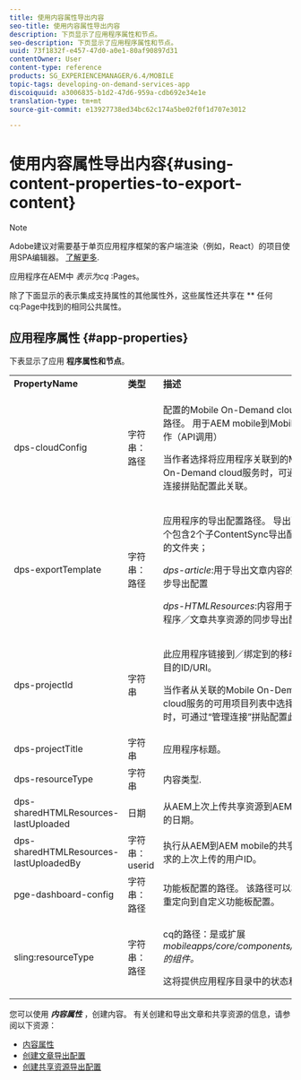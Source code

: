 ```yaml
---
title: 使用内容属性导出内容
seo-title: 使用内容属性导出内容
description: 下页显示了应用程序属性和节点。
seo-description: 下页显示了应用程序属性和节点。
uuid: 73f1832f-e457-47d0-a0e1-80af90897d31
contentOwner: User
content-type: reference
products: SG_EXPERIENCEMANAGER/6.4/MOBILE
topic-tags: developing-on-demand-services-app
discoiquuid: a3006835-b1d2-47d6-959a-cdb692e34e1e
translation-type: tm+mt
source-git-commit: e13927738ed34bc62c174a5be02f0f1d707e3012

---
```



# 使用内容属性导出内容{#using-content-properties-to-export-content}

>[!NOTE]
>
>Adobe建议对需要基于单页应用程序框架的客户端渲染（例如，React）的项目使用SPA编辑器。 [了解更多](/help/sites-developing/spa-overview.md).

应用程序在AEM中 *表示为cq* :Pages。

除了下面显示的表示集成支持属性的其他属性外，这些属性还共享在 ** 任何cq:Page中找到的相同公共属性。

## 应用程序属性 {#app-properties}

下表显示了应用 **程序属性和节点**。

<table>
 <tbody>
  <tr>
   <td><strong>PropertyName</strong></td>
   <td><strong>类型</strong></td>
   <td><strong>描述</strong></td>
  </tr>
  <tr>
   <td>dps-cloudConfig</td>
   <td>字符串：路径</td>
   <td><p>配置的Mobile On-Demand cloud服务的路径。 用于AEM mobile到Mobile点播操作（API调用）</p> <p>当作者选择将应用程序关联到的Mobile On-Demand cloud服务时，可通过管理连接拼贴配置此关联。</p> </td>
  </tr>
  <tr>
   <td>dps-exportTemplate</td>
   <td>字符串：路径</td>
   <td><p>应用程序的导出配置路径。 导出配置是一个包含2个子ContentSync导出配置模板的文件夹；</p> <p><i>dps-article</i>:用于导出文章内容的内容同步导出配置</p> <p><i>dps-HTMLResources</i>:内容用于导出应用程序／文章共享资源的同步导出配置</p> </td>
  </tr>
  <tr>
   <td>dps-projectId</td>
   <td>字符串</td>
   <td><p>此应用程序链接到／绑定到的移动点播项目的ID/URI。</p> <p>当作者从关联的Mobile On-Demand cloud服务的可用项目列表中选择项目时，可通过“管理连接”拼贴配置此关联。</p> </td>
  </tr>
  <tr>
   <td>dps-projectTitle</td>
   <td>字符串</td>
   <td>应用程序标题。</td>
  </tr>
  <tr>
   <td>dps-resourceType</td>
   <td>字符串</td>
   <td>内容类型.</td>
  </tr>
  <tr>
   <td>dps-sharedHTMLResources-lastUploaded</td>
   <td>日期</td>
   <td>从AEM上次上传共享资源到AEM mobile的日期。</td>
  </tr>
  <tr>
   <td>dps-sharedHTMLResources-lastUploadedBy</td>
   <td>字符串：userid</td>
   <td>执行从AEM到AEM mobile的共享资源请求的上次上传的用户ID。</td>
  </tr>
  <tr>
   <td>pge-dashboard-config</td>
   <td>字符串：路径</td>
   <td>功能板配置的路径。 该路径可以根据需要重定向到自定义功能板配置。</td>
  </tr>
  <tr>
   <td>sling:resourceType</td>
   <td>字符串：路径</td>
   <td><p>cq的路径：是或扩展 <i>mobileapps/core/components/instance的组件。</i></p> <p>这将提供应用程序目录中的状态和呈现。</p> </td>
  </tr>
 </tbody>
</table>

您可以使用 ***内容属性*** ，创建内容。 有关创建和导出文章和共享资源的信息，请参阅以下资源：

* [内容属性](/help/mobile/content-properties.md)
* [创建文章导出配置](/help/mobile/creating-article-export-configuration.md)
* [创建共享资源导出配置](/help/mobile/creating-shared-resources-export-configuration.md)
